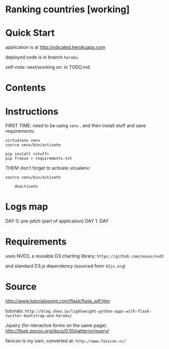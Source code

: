 # Ranking countries [working]

Quick Start
===============================================================================
application is at [http:/indicated.herokuapp.com](http://indicated.herokuapp.com)

deployed code is in branch `heroku`

self-note: next/working on: in TODO.md

Contents
===============================================================================

Instructions
===============================================================================

FIRST TIME: need to be using `venv` , and then install stuff and save requirements:

	virtualenv venv
	source venv/bin/activate
	
	pip install <stuff>
	pip freeze > requirements.txt



THEN! don't forget to activate virualenv:

	source venv/bin/activate

        deactivate

Logs map
===============================================================================
DAY 0: pre-pitch (part of application)
DAY 1: DAY


Requirements
===============================================================================
uses NVD3, a reusable D3 charting library:
`https://github.com/novus/nvd3`

and standard D3.js dependency (sourced fomr `d3js.org`)


Source
===============================================================================

http://www.tutorialspoint.com/flask/flask_wtf.htm


tutorials:
`http://blog.shea.io/lightweight-python-apps-with-flask-twitter-bootstrap-and-heroku/`

Jquery (for nteractive forms on the same page):
http://flask.pocoo.org/docs/0.10/patterns/jquery/

favicon is my own, converted at: `http://www.favicon.cc/`

